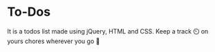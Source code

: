 # To-Dos
It is a todos list made using jQuery, HTML and CSS.  Keep a track ⏲️ on yours chores wherever you go 💯

